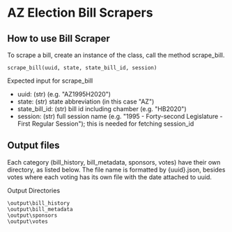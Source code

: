 # AZ Election Bill Scrapers

## How to use Bill Scraper

To scrape a bill, create an instance of the class, call the method scrape_bill.

```
scrape_bill(uuid, state, state_bill_id, session)
```

Expected input for scrape_bill

- uuid: (str) (e.g. "AZ1995H2020")
- state: (str) state abbreviation (in this case "AZ")
- state_bill_id: (str) bill id including chamber (e.g. "HB2020")
- session: (str) full session name (e.g. "1995 - Forty-second Legislature - First Regular Session"); this is needed for fetching session_id

## Output files

Each category (bill_history, bill_metadata, sponsors, votes) have their own directory, as listed below. The file name is formatted by {uuid}.json, besides votes where each voting has its own file with the date attached to uuid.

Output Directories

```
\output\bill_history
\output\bill_metadata
\output\sponsors
\output\votes
```
